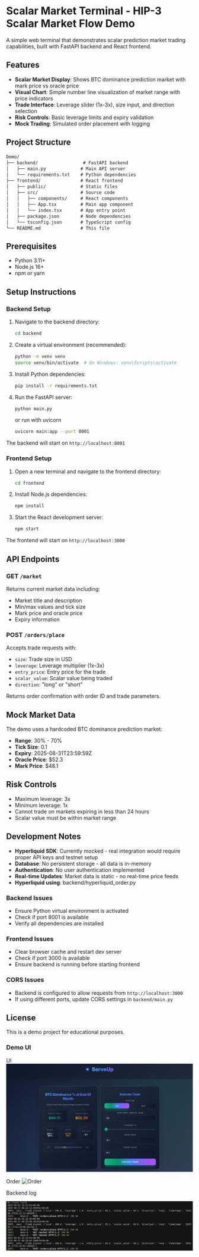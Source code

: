 # Scalar Market Terminal - HIP-3 Scalar Market Flow Demo

A simple web terminal that demonstrates scalar prediction market trading capabilities, built with FastAPI backend and React frontend.

## Features

- **Scalar Market Display**: Shows BTC dominance prediction market with mark price vs oracle price
- **Visual Chart**: Simple number line visualization of market range with price indicators
- **Trade Interface**: Leverage slider (1x-3x), size input, and direction selection
- **Risk Controls**: Basic leverage limits and expiry validation
- **Mock Trading**: Simulated order placement with logging

## Project Structure

```
Demo/
├── backend/                 # FastAPI backend
│   ├── main.py             # Main API server
│   └── requirements.txt    # Python dependencies
├── frontend/               # React frontend
│   ├── public/             # Static files
│   ├── src/                # Source code
│   │   ├── components/     # React components
│   │   ├── App.tsx         # Main app component
│   │   └── index.tsx       # App entry point
│   ├── package.json        # Node dependencies
│   └── tsconfig.json       # TypeScript config
└── README.md               # This file
```

## Prerequisites

- Python 3.11+
- Node.js 16+
- npm or yarn

## Setup Instructions

### Backend Setup

1. Navigate to the backend directory:
   ```bash
   cd backend
   ```

2. Create a virtual environment (recommended):
   ```bash
   python -m venv venv
   source venv/bin/activate  # On Windows: venv\Scripts\activate
   ```

3. Install Python dependencies:
   ```bash
   pip install -r requirements.txt
   ```

4. Run the FastAPI server:
   ```bash
   python main.py
   ```
   or run with uvicorn
   ```bash
   uvicorn main:app --port 8001
   ```

The backend will start on `http://localhost:8001`

### Frontend Setup

1. Open a new terminal and navigate to the frontend directory:
   ```bash
   cd frontend
   ```

2. Install Node.js dependencies:
   ```bash
   npm install
   ```

3. Start the React development server:
   ```bash
   npm start
   ```

The frontend will start on `http://localhost:3000`

## API Endpoints

### GET `/market`
Returns current market data including:
- Market title and description
- Min/max values and tick size
- Mark price and oracle price
- Expiry information

### POST `/orders/place`
Accepts trade requests with:
- `size`: Trade size in USD
- `leverage`: Leverage multiplier (1x-3x)
- `entry_price`: Entry price for the trade
- `scalar_value`: Scalar value being traded
- `direction`: "long" or "short"

Returns order confirmation with order ID and trade parameters.

## Mock Market Data

The demo uses a hardcoded BTC dominance prediction market:
- **Range**: 30% - 70%
- **Tick Size**: 0.1
- **Expiry**: 2025-08-31T23:59:59Z
- **Oracle Price**: $52.3
- **Mark Price**: $48.1

## Risk Controls

- Maximum leverage: 3x
- Minimum leverage: 1x
- Cannot trade on markets expiring in less than 24 hours
- Scalar value must be within market range

## Development Notes

- **Hyperliquid SDK**: Currently mocked - real integration would require proper API keys and testnet setup
- **Database**: No persistent storage - all data is in-memory
- **Authentication**: No user authentication implemented
- **Real-time Updates**: Market data is static - no real-time price feeds
- **Hyperliquid using**: backend/hyperliquid_order.py

### Backend Issues
- Ensure Python virtual environment is activated
- Check if port 8001 is available
- Verify all dependencies are installed

### Frontend Issues
- Clear browser cache and restart dev server
- Check if port 3000 is available
- Ensure backend is running before starting frontend

### CORS Issues
- Backend is configured to allow requests from `http://localhost:3000`
- If using different ports, update CORS settings in `backend/main.py`

## License

This is a demo project for educational purposes. 

### Demo UI
UI
![UI](/demo/image.png)

Order
![Order](/demo/vokoscreenNG-2025-08-27_15-28-49.gif)

Backend log

![Backendlog](/demo/log.png)